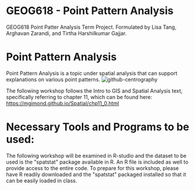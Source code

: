 # GEOG618 - Point Pattern Analysis
GEOG618 Point Patter Analysis Term Project. Formulated by Lisa Tang, Arghavan Zarandi, and Tirtha Harshilkumar Gajjar.

# Point Pattern Analysis
Point Pattern Analysis is a topic under spatial analysis that can support explanations on various point patterns. 
![github-centrography](https://user-images.githubusercontent.com/118564598/228592282-5f54fa85-f859-4f84-9510-6b906ea7198a.svg)

The following workshop follows the Intro to GIS and Spatial Analysis text, specifically referring to chapter 11, which can be found here: https://mgimond.github.io/Spatial/chp11_0.html 

# Necessary Tools and Programs to be used:
The following workshop will be examined in R-studio and the dataset to be used is the "spatstat" package available in R. An R file is included as well to provide access to the entire code. To prepare for this workshop, please have R readily downloaded and the "spatstat" packaged installed so that it can be easily loaded in class. 

